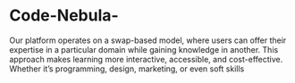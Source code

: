 # Code-Nebula-
Our platform operates on a swap-based model, where users can offer their expertise in a particular domain while gaining knowledge in another. This approach makes learning more interactive, accessible, and cost-effective. Whether it’s programming, design, marketing, or even soft skills
